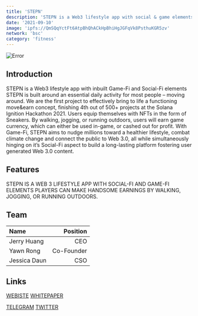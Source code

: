 ```yaml
---
title: 'STEPN'
description: 'STEPN is a Web3 lifestyle app with social & game elements.'
date: '2021-09-10'
image: 'ipfs://QmSQqYctFt6AtpBhQhACkHpBhiHgJGFqVk8PsthuKGR5zv'
network: 'bsc'
category: 'fitness'
---
```


![Error](ipfs://QmWQYxeQcZ4hL3Qa7Uae4VSXqkgwnKar4RjPA1WzhbzMnn)

## Introduction
STEPN is a Web3 lifestyle app with inbuilt Game-Fi and Social-Fi elements STEPN is built around an essential daily activity for most people – moving around. We are the first project to effectively bring to life a functioning move&earn concept, finishing 4th out of 500+ projects at the Solana Ignition Hackathon 2021. Users equip themselves with NFTs in the form of Sneakers. By walking, jogging, or running outdoors, users will earn game currency, which can either be used in-game, or cashed out for profit. With Game-Fi, STEPN aims to nudge millions toward a healthier lifestyle, combat climate change and connect the public to Web 3.0, all while simultaneously hinging on it’s Social-Fi aspect to build a long-lasting platform fostering user generated Web 3.0 content.

## Features
STEPN IS A WEB 3 LIFESTYLE APP WITH SOCIAL-FI AND GAME-FI ELEMENTS PLAYERS CAN MAKE HANDSOME EARNINGS BY WALKING, JOGGING, OR RUNNING OUTDOORS.

## Team

| Name  |  Position |
|:---|---:|
| Jerry Huang | CEO |
|Yawn Rong| Co-Founder |
|Jessica Daun | CSO|


## Links

[WEBISTE](https://www.stepn.com/)
[WHITEPAPER](https://whitepaper.stepn.com/)

[TELEGRAM](https://t.me/STEPNofficial)
[TWITTER](https://twitter.com/STEPNofficial)
